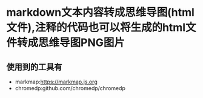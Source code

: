 # markdown文本内容转成思维导图(html文件),注释的代码也可以将生成的html文件转成思维导图PNG图片
## 使用到的工具有
- markmap:https://markmap.js.org
- chromedp:github.com/chromedp/chromedp
